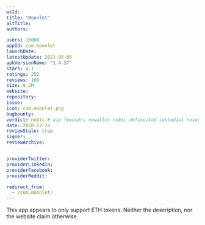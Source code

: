 ```yaml
---
wsId: 
title: "Moonlet"
altTitle: 
authors:

users: 10000
appId: com.moonlet
launchDate: 
latestUpdate: 2021-05-05
apkVersionName: "1.4.37"
stars: 4.1
ratings: 252
reviews: 166
size: 9.2M
website: 
repository: 
issue: 
icon: com.moonlet.png
bugbounty: 
verdict: nobtc # wip fewusers nowallet nobtc obfuscated custodial nosource nonverifiable reproducible bounty defunct
date: 2020-12-14
reviewStale: true
signer: 
reviewArchive:


providerTwitter: 
providerLinkedIn: 
providerFacebook: 
providerReddit: 

redirect_from:
  - /com.moonlet/
---
```



This app appears to only support ETH tokens. Neither the description, nor the
website claim otherwise.
